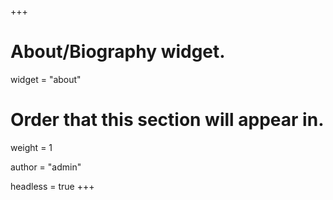 +++
# About/Biography widget.
widget = "about"

# Order that this section will appear in.
weight = 1

author = "admin"

headless = true
+++